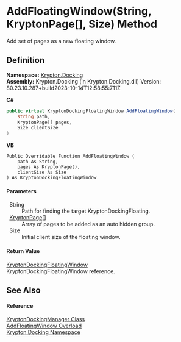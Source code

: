 # AddFloatingWindow(String, KryptonPage[], Size) Method


Add set of pages as a new floating window.



## Definition
**Namespace:** <a href="98399376-cf41-9454-4b4d-4fab2ca20bc7.md">Krypton.Docking</a>  
**Assembly:** Krypton.Docking (in Krypton.Docking.dll) Version: 80.23.10.287+build2023-10-14T12:58:55:711Z

**C#**
``` C#
public virtual KryptonDockingFloatingWindow AddFloatingWindow(
	string path,
	KryptonPage[] pages,
	Size clientSize
)
```
**VB**
``` VB
Public Overridable Function AddFloatingWindow ( 
	path As String,
	pages As KryptonPage(),
	clientSize As Size
) As KryptonDockingFloatingWindow
```



#### Parameters
<dl><dt>  String</dt><dd>Path for finding the target KryptonDockingFloating.</dd><dt>  <a href="6152055e-8626-d35d-405b-6d965a03471a.md">KryptonPage</a>[]</dt><dd>Array of pages to be added as an auto hidden group.</dd><dt>  Size</dt><dd>Initial client size of the floating window.</dd></dl>

#### Return Value
<a href="965d3277-b00b-7fa7-f356-ce5ced7fc311.md">KryptonDockingFloatingWindow</a>  
KryptonDockingFloatingWindow reference.

## See Also


#### Reference
<a href="6c9c237d-95cb-a4ce-72c6-cd7684d3287e.md">KryptonDockingManager Class</a>  
<a href="22eba8b0-4688-2cc9-bee1-8b98928652d9.md">AddFloatingWindow Overload</a>  
<a href="98399376-cf41-9454-4b4d-4fab2ca20bc7.md">Krypton.Docking Namespace</a>  
